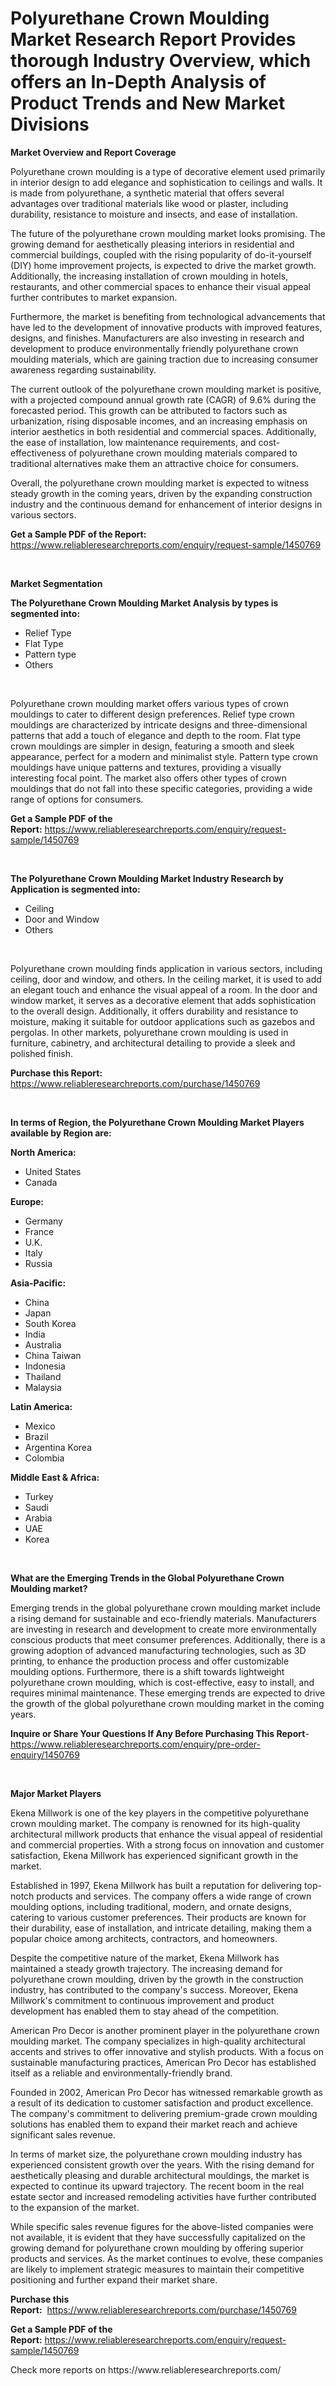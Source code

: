 <p><h1>Polyurethane Crown Moulding Market Research Report Provides thorough Industry Overview, which offers an In-Depth Analysis of Product Trends and New Market Divisions</h1></p><p><strong>Market Overview and Report Coverage</strong></p>
<p><p>Polyurethane crown moulding is a type of decorative element used primarily in interior design to add elegance and sophistication to ceilings and walls. It is made from polyurethane, a synthetic material that offers several advantages over traditional materials like wood or plaster, including durability, resistance to moisture and insects, and ease of installation.</p><p>The future of the polyurethane crown moulding market looks promising. The growing demand for aesthetically pleasing interiors in residential and commercial buildings, coupled with the rising popularity of do-it-yourself (DIY) home improvement projects, is expected to drive the market growth. Additionally, the increasing installation of crown moulding in hotels, restaurants, and other commercial spaces to enhance their visual appeal further contributes to market expansion.</p><p>Furthermore, the market is benefiting from technological advancements that have led to the development of innovative products with improved features, designs, and finishes. Manufacturers are also investing in research and development to produce environmentally friendly polyurethane crown moulding materials, which are gaining traction due to increasing consumer awareness regarding sustainability.</p><p>The current outlook of the polyurethane crown moulding market is positive, with a projected compound annual growth rate (CAGR) of 9.6% during the forecasted period. This growth can be attributed to factors such as urbanization, rising disposable incomes, and an increasing emphasis on interior aesthetics in both residential and commercial spaces. Additionally, the ease of installation, low maintenance requirements, and cost-effectiveness of polyurethane crown moulding materials compared to traditional alternatives make them an attractive choice for consumers.</p><p>Overall, the polyurethane crown moulding market is expected to witness steady growth in the coming years, driven by the expanding construction industry and the continuous demand for enhancement of interior designs in various sectors.</p></p>
<p><strong>Get a Sample PDF of the Report:</strong> <a href="https://www.reliableresearchreports.com/enquiry/request-sample/1450769">https://www.reliableresearchreports.com/enquiry/request-sample/1450769</a></p>
<p>&nbsp;</p>
<p><strong>Market Segmentation</strong></p>
<p><strong>The Polyurethane Crown Moulding Market Analysis by types is segmented into:</strong></p>
<p><ul><li>Relief Type</li><li>Flat Type</li><li>Pattern type</li><li>Others</li></ul></p>
<p>&nbsp;</p>
<p><p>Polyurethane crown moulding market offers various types of crown mouldings to cater to different design preferences. Relief type crown mouldings are characterized by intricate designs and three-dimensional patterns that add a touch of elegance and depth to the room. Flat type crown mouldings are simpler in design, featuring a smooth and sleek appearance, perfect for a modern and minimalist style. Pattern type crown mouldings have unique patterns and textures, providing a visually interesting focal point. The market also offers other types of crown mouldings that do not fall into these specific categories, providing a wide range of options for consumers.</p></p>
<p><strong>Get a Sample PDF of the Report:</strong>&nbsp;<a href="https://www.reliableresearchreports.com/enquiry/request-sample/1450769">https://www.reliableresearchreports.com/enquiry/request-sample/1450769</a></p>
<p>&nbsp;</p>
<p><strong>The Polyurethane Crown Moulding Market Industry Research by Application is segmented into:</strong></p>
<p><ul><li>Ceiling</li><li>Door and Window</li><li>Others</li></ul></p>
<p>&nbsp;</p>
<p><p>Polyurethane crown moulding finds application in various sectors, including ceiling, door and window, and others. In the ceiling market, it is used to add an elegant touch and enhance the visual appeal of a room. In the door and window market, it serves as a decorative element that adds sophistication to the overall design. Additionally, it offers durability and resistance to moisture, making it suitable for outdoor applications such as gazebos and pergolas. In other markets, polyurethane crown moulding is used in furniture, cabinetry, and architectural detailing to provide a sleek and polished finish.</p></p>
<p><strong>Purchase this Report:</strong>&nbsp; <a href="https://www.reliableresearchreports.com/purchase/1450769">https://www.reliableresearchreports.com/purchase/1450769</a></p>
<p>&nbsp;</p>
<p><strong>In terms of Region, the Polyurethane Crown Moulding Market Players available by Region are:</strong></p>
<p>
    <p> <strong> North America: </strong>
        <ul>
            <li>United States</li>
            <li>Canada</li>
        </ul>
        </p> 
    <p> <strong> Europe: </strong>
        <ul>
            <li>Germany</li>
            <li>France</li>
            <li>U.K.</li>
            <li>Italy</li>
            <li>Russia</li>
        </ul>
        </p> 
    <p> <strong> Asia-Pacific: </strong>
        <ul>
            <li>China</li>
            <li>Japan</li>
            <li>South Korea</li>
            <li>India</li>
            <li>Australia</li>
            <li>China Taiwan</li>
            <li>Indonesia</li>
            <li>Thailand</li>
            <li>Malaysia</li>
        </ul>
        </p> 
    <p> <strong> Latin America: </strong>
        <ul>
            <li>Mexico</li>
            <li>Brazil</li>
            <li>Argentina Korea</li>
            <li>Colombia</li>
        </ul>
        </p> 
    <p> <strong> Middle East & Africa: </strong>
        <ul>
            <li>Turkey</li>
            <li>Saudi</li>
            <li>Arabia</li>
            <li>UAE</li>
            <li>Korea</li>
        </ul>
    </p>
    </p>
<p>&nbsp;</p>
<p><strong>What are the Emerging Trends in the Global Polyurethane Crown Moulding market?</strong></p>
<p><p>Emerging trends in the global polyurethane crown moulding market include a rising demand for sustainable and eco-friendly materials. Manufacturers are investing in research and development to create more environmentally conscious products that meet consumer preferences. Additionally, there is a growing adoption of advanced manufacturing technologies, such as 3D printing, to enhance the production process and offer customizable moulding options. Furthermore, there is a shift towards lightweight polyurethane crown moulding, which is cost-effective, easy to install, and requires minimal maintenance. These emerging trends are expected to drive the growth of the global polyurethane crown moulding market in the coming years.</p></p>
<p><strong>Inquire or Share Your Questions If Any Before Purchasing This Report</strong>- <a href="https://www.reliableresearchreports.com/enquiry/pre-order-enquiry/1450769">https://www.reliableresearchreports.com/enquiry/pre-order-enquiry/1450769</a></p>
<p>&nbsp;</p>
<p><strong>Major Market Players</strong></p>
<p><p>Ekena Millwork is one of the key players in the competitive polyurethane crown moulding market. The company is renowned for its high-quality architectural millwork products that enhance the visual appeal of residential and commercial properties. With a strong focus on innovation and customer satisfaction, Ekena Millwork has experienced significant growth in the market.</p><p>Established in 1997, Ekena Millwork has built a reputation for delivering top-notch products and services. The company offers a wide range of crown moulding options, including traditional, modern, and ornate designs, catering to various customer preferences. Their products are known for their durability, ease of installation, and intricate detailing, making them a popular choice among architects, contractors, and homeowners.</p><p>Despite the competitive nature of the market, Ekena Millwork has maintained a steady growth trajectory. The increasing demand for polyurethane crown moulding, driven by the growth in the construction industry, has contributed to the company's success. Moreover, Ekena Millwork's commitment to continuous improvement and product development has enabled them to stay ahead of the competition.</p><p>American Pro Decor is another prominent player in the polyurethane crown moulding market. The company specializes in high-quality architectural accents and strives to offer innovative and stylish products. With a focus on sustainable manufacturing practices, American Pro Decor has established itself as a reliable and environmentally-friendly brand.</p><p>Founded in 2002, American Pro Decor has witnessed remarkable growth as a result of its dedication to customer satisfaction and product excellence. The company's commitment to delivering premium-grade crown moulding solutions has enabled them to expand their market reach and achieve significant sales revenue.</p><p>In terms of market size, the polyurethane crown moulding industry has experienced consistent growth over the years. With the rising demand for aesthetically pleasing and durable architectural mouldings, the market is expected to continue its upward trajectory. The recent boom in the real estate sector and increased remodeling activities have further contributed to the expansion of the market.</p><p>While specific sales revenue figures for the above-listed companies were not available, it is evident that they have successfully capitalized on the growing demand for polyurethane crown moulding by offering superior products and services. As the market continues to evolve, these companies are likely to implement strategic measures to maintain their competitive positioning and further expand their market share.</p></p>
<p><strong>Purchase this Report:</strong>&nbsp;&nbsp;<a href="https://www.reliableresearchreports.com/purchase/1450769">https://www.reliableresearchreports.com/purchase/1450769</a></p>
<p></p>
<p><strong>Get a Sample PDF of the Report:</strong>&nbsp;<a href="https://www.reliableresearchreports.com/enquiry/request-sample/1450769">https://www.reliableresearchreports.com/enquiry/request-sample/1450769</a></p>
<p>Check more reports on https://www.reliableresearchreports.com/</p>